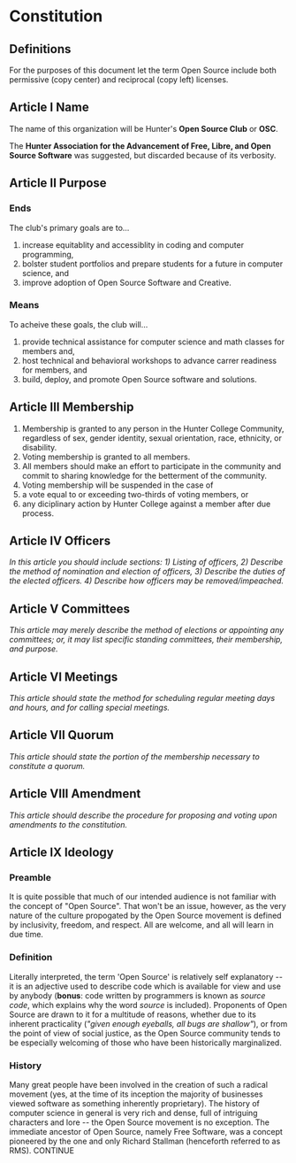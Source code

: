 # Constitution

## Definitions

For the purposes of this document let the term Open Source include both permissive (copy center) and reciprocal (copy left) licenses.

## Article I Name

The name of this organization will be Hunter's **Open Source Club** or **OSC**.

The **Hunter Association for the Advancement of Free, Libre, and Open Source Software** was suggested, but discarded because of its verbosity.

## Article II Purpose

### Ends

The club's primary goals are to...

1. increase equitablity and accessiblity in coding and computer programming, 
1. bolster student portfolios and prepare students for a future in computer science, and
1. improve adoption of Open Source Software and Creative.

### Means

To acheive these goals, the club will...

1. provide technical assistance for computer science and math classes for members and,
1. host technical and behavioral workshops to advance carrer readiness for members, and
1. build, deploy, and promote Open Source software and solutions.

 ## Article III Membership
 
1. Membership is granted to any person in the Hunter College Community, regardless of sex, gender identity, sexual orientation, race, ethnicity, or disability.
1. Voting membership is granted to all members.
1. All members should make an effort to participate in the community and commit to sharing knowledge for the betterment of the community.
1. Voting membership will be suspended in the case of
  1. a vote equal to or exceeding two-thirds of voting members, or
  1. any diciplinary action by Hunter College against a member after due process.
  
## Article IV Officers
*In this article you should include sections: 1) Listing of officers, 2) Describe the method of nomination and election of officers, 3) Describe the duties of the elected officers. 4) Describe how officers may be removed/impeached.*

## Article V Committees
*This article may merely describe the method of elections or appointing any committees; or, it may list specific standing committees, their membership, and purpose.*

## Article VI Meetings
*This article should state the method for scheduling regular meeting days and hours, and for calling special meetings.*
## Article VII Quorum
*This article should state the portion of the membership necessary to constitute a quorum.*
## Article VIII Amendment
*This article should describe the procedure for proposing and voting upon amendments to the constitution.*

## Article IX Ideology

### Preamble

It is quite possible that much of our intended audience is not familiar with the concept of "Open Source". That won't be an issue, however, as the very nature of the culture propogated by the Open Source movement is defined by inclusivity, freedom, and respect. All are welcome, and all will learn in due time.

### Definition

Literally interpreted, the term 'Open Source' is relatively self explanatory -- it is an adjective used to describe code which is available for view and use by anybody (**bonus**: code written by programmers is known as *source code*, which explains why the word *source* is included). Proponents of Open Source are drawn to it for a multitude of reasons, whether due to its inherent practicality (*"given enough eyeballs, all bugs are shallow"*), or from the point of view of social justice, as the Open Source community tends to be especially welcoming of those who have been historically marginalized.

### History

Many great people have been involved in the creation of such a radical movement (yes, at the time of its inception the majority of businesses viewed software as something inherently proprietary). The history of computer science in general is very rich and dense, full of intriguing characters and lore -- the Open Source movement is no exception. The immediate ancestor of Open Source, namely Free Software, was a concept pioneered by the one and only Richard Stallman (henceforth referred to as RMS). CONTINUE
